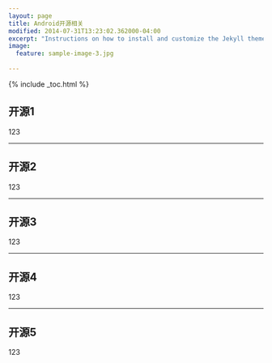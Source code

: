 ```yaml
---
layout: page
title: Android开源相关
modified: 2014-07-31T13:23:02.362000-04:00
excerpt: "Instructions on how to install and customize the Jekyll theme Minimal Mistakes."
image:
  feature: sample-image-3.jpg
  
---
```


{% include _toc.html %}

## 开源1 

123

---

## 开源2 

123

---

## 开源3 

123

---

## 开源4 

123

---

## 开源5 

123




